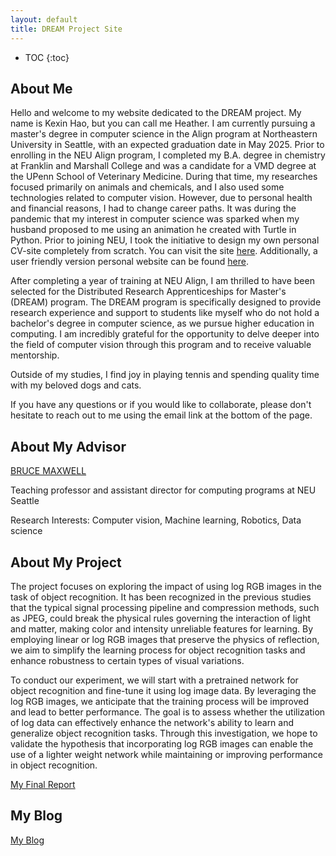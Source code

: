 ```yaml
---
layout: default
title: DREAM Project Site
---
```


* TOC
{:toc}

## About Me

Hello and welcome to my website dedicated to the DREAM project. My name is Kexin Hao, but you can call me Heather. I am currently pursuing a master's degree in computer science in the Align program at Northeastern University in Seattle, with an expected graduation date in May 2025. Prior to enrolling in the NEU Align program, I completed my B.A. degree in chemistry at Franklin and Marshall College and was a candidate for a VMD degree at the UPenn School of Veterinary Medicine. During that time, my researches focused primarily on animals and chemicals, and I also used some technologies related to computer vision. However, due to personal health and financial reasons, I had to change career paths. It was during the pandemic that my interest in computer science was sparked when my husband proposed to me using an animation he created with Turtle in Python. Prior to joining NEU, I took the initiative to design my own personal CV-site completely from scratch. You can visit the site [here](https://codingheather.github.io/CV/). Additionally, a user friendly version personal website can be found [here](https://codingheather.github.io/My-Site-/).

After completing a year of training at NEU Align, I am thrilled to have been selected for the Distributed Research Apprenticeships for Master's (DREAM) program. The DREAM program is specifically designed to provide research experience and support to students like myself who do not hold a bachelor's degree in computer science, as we pursue higher education in computing. I am incredibly grateful for the opportunity to delve deeper into the field of computer vision through this program and to receive valuable mentorship. 

Outside of my studies, I find joy in playing tennis and spending quality time with my beloved dogs and cats.

If you have any questions or if you would like to collaborate, please don't hesitate to reach out to me using the email link at the bottom of the page.


## About My Advisor

[BRUCE MAXWELL](https://cs.colby.edu/maxwell/)

Teaching professor and assistant director for computing programs at NEU Seattle

Research Interests: Computer vision, Machine learning, Robotics, Data science 

## About My Project

The project focuses on exploring the impact of using log RGB images in the task of object recognition. It has been recognized in the previous studies that the typical signal processing pipeline and compression methods, such as JPEG, could break the physical rules governing the interaction of light and matter, making color and intensity unreliable features for learning. By employing linear or log RGB images that preserve the physics of reflection, we aim to simplify the learning process for object recognition tasks and enhance robustness to certain types of visual variations.

To conduct our experiment, we will start with a pretrained network for object recognition and fine-tune it using log image data. By leveraging the log RGB images, we anticipate that the training process will be improved and lead to better performance. The goal is to assess whether the utilization of log data can effectively enhance the network's ability to learn and generalize object recognition tasks. Through this investigation, we hope to validate the hypothesis that incorporating log RGB images can enable the use of a lighter weight network while maintaining or improving performance in object recognition.

[My Final Report](files/finalreport.pdf)

## My Blog

[My Blog](blog.html)
